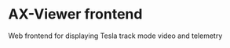 AX-Viewer frontend
=================

Web frontend for displaying Tesla track mode video and telemetry
